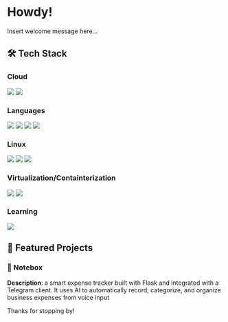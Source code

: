 # Howdy!

Insert welcome message here...

## 🛠️ Tech Stack  

### **Cloud**
<div>
	<img src="https://custom-icon-badges.demolab.com/badge/Microsoft%20Azure-0089D6?logo=msazure&logoColor=white"/>
	<img src="https://img.shields.io/badge/-Grafana-F46800?logo=grafana&logoColor=white"/>
</div>

### **Languages**
<div>
	<img src="https://img.shields.io/badge/-CSS3-1572B6?logo=css3&logoColor=white"/>
	<img src="https://img.shields.io/badge/-HTML5-E34F26?logo=html5&logoColor=white"/>
	<img src="https://img.shields.io/badge/-Python-3776AB?logo=python&logoColor=white"/>
	<img src="https://img.shields.io/badge/-Git-F05032?logo=git&logoColor=white"/>
</div>

### **Linux**
<div>
	<img src="https://img.shields.io/badge/-Linux-FCC624?logo=linux&logoColor=black"/>
	<img src="https://img.shields.io/badge/-Bash-121011?logo=gnu-bash&logoColor=white"/>
	<img src="https://img.shields.io/badge/-NixOS-5277C3?logo=nixos&logoColor=white"/>
</div>

### **Virtualization/Containterization**
<div>
 	<img src="https://img.shields.io/badge/-QEMU-FF6600?logo=qemu&logoColor=white"/>
 	<img src="https://img.shields.io/badge/-Docker-2496ED?logo=docker&logoColor=white"/>
</div>


### **Learning**
<div>
	<img src="https://img.shields.io/badge/-JavaScript-F7DF1E?logo=javascript&logoColor=black"/>
</div>

## 🌟 Featured Projects  

### 📝 Notebox  
**Description**: a smart expense tracker built with Flask and integrated with a Telegram client. It uses AI to automatically record, categorize, and organize business expenses from voice input

Thanks for stopping by!
